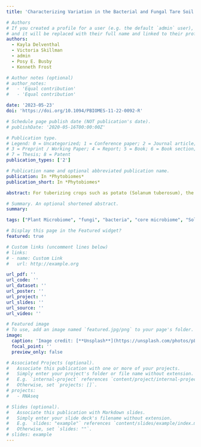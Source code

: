 ```yaml
---
title: 'Characterizing Variation in the Bacterial and Fungal Tare Soil Microbiome of Seed Potato'

# Authors
# If you created a profile for a user (e.g. the default `admin` user), write the username (folder name) here
# and it will be replaced with their full name and linked to their profile.
authors:
  - Kayla Delventhal
  - Victoria Skillman
  - admin
  - Posy E. Busby
  - Kenneth Frost

# Author notes (optional)
# author_notes:
#   - 'Equal contribution'
#   - 'Equal contribution'

date: '2023-05-23'
doi: 'https://doi.org/10.1094/PBIOMES-11-22-0092-R'

# Schedule page publish date (NOT publication's date).
# publishDate: '2020-05-16T00:00:00Z'

# Publication type.
# Legend: 0 = Uncategorized; 1 = Conference paper; 2 = Journal article;
# 3 = Preprint / Working Paper; 4 = Report; 5 = Book; 6 = Book section;
# 7 = Thesis; 8 = Patent
publication_types: ['2']

# Publication name and optional abbreviated publication name.
publication: In *Phytobiomes*
publication_short: In *Phytobiomes*

abstract: For tuberizing crops such as potato (Solanum tuberosum), the geocaulosphere, or the thin zone of soil in contact with and influenced by the tuber, is a distinct habitat that exists between the potato and the soil environment. Geocaulosphere soil that remains associated with the tuber after harvest is called tare soil. However, beyond potato pathogens, the microbes present in tare soil are understudied. We used internal transcribed spacer and 16S metabarcoding to characterize the microbial communities present in 130 tare soils of commercially produced seed potato plantlets used for potato production in Oregon. In 2018 and 2019, tare soils were opportunistically sampled from seed potato plantlets that were collected from farmers in the Columbia Basin of Oregon. This sampling effort included seed tubers of 23 cultivars that had originated from 40 commercial seed farms in 11 states. We identified a core microbiome consisting of 61 bacterial and 26 fungal taxa, some of which are not common to the potato microbiome, and others which have been reported to either possess biocontrol activities, promote plant growth, or cause disease in potato. Seed grower farm accounted for the greatest amount of compositional variation among tare soil microbiome samples, with more similar communities found on seed tubers grown on farms near to each other. Learning which factors shape tare soil microbial community composition and whether those communities influence plant health are essential steps towards potato microbiome management.

# Summary. An optional shortened abstract.
summary: 

tags: ["Plant Microbiome", "fungi", "bacteria", "core microbiome", "Solanum tuberosum", "Rhizosphere", "Geocaulosphere", "Tare soil", "Pathogen", "Crop", "Amplicon sequencing"]

# Display this page in the Featured widget?
featured: true

# Custom links (uncomment lines below)
# links:
# - name: Custom Link
#   url: http://example.org

url_pdf: ''
url_code: ''
url_dataset: ''
url_poster: ''
url_project: ''
url_slides: ''
url_source: ''
url_video: ''

# Featured image
# To use, add an image named `featured.jpg/png` to your page's folder.
image:
  caption: 'Image credit: [**Unsplash**](https://unsplash.com/photos/pLCdAaMFLTE)'
  focal_point: ''
  preview_only: false

# Associated Projects (optional).
#   Associate this publication with one or more of your projects.
#   Simply enter your project's folder or file name without extension.
#   E.g. `internal-project` references `content/project/internal-project/index.md`.
#   Otherwise, set `projects: []`.
# projects:
#   - RNAseq

# Slides (optional).
#   Associate this publication with Markdown slides.
#   Simply enter your slide deck's filename without extension.
#   E.g. `slides: "example"` references `content/slides/example/index.md`.
#   Otherwise, set `slides: ""`.
# slides: example
---
```


<!-- {{% callout note %}}
Click the _Cite_ button above to demo the feature to enable visitors to import publication metadata into their reference management software.
{{% /callout %}}

{{% callout note %}}
Create your slides in Markdown - click the _Slides_ button to check out the example.
{{% /callout %}}

Supplementary notes can be added here, including [code, math, and images](https://wowchemy.com/docs/writing-markdown-latex/). -->
